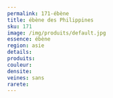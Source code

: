 ```yaml
---
permalink: 171-ébène
title: ébène des Philippines
sku: 171
image: /img/produits/default.jpg
essence: ébène
region: asie
details: 
produits:
couleur: 
densite: 
veines: sans
rarete: 
---
```

